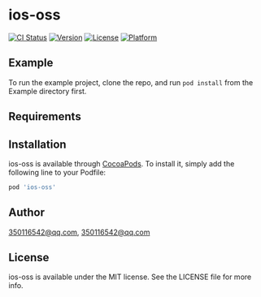 # ios-oss

[![CI Status](https://img.shields.io/travis/350116542@qq.com/ios-oss.svg?style=flat)](https://travis-ci.org/350116542@qq.com/ios-oss)
[![Version](https://img.shields.io/cocoapods/v/ios-oss.svg?style=flat)](https://cocoapods.org/pods/ios-oss)
[![License](https://img.shields.io/cocoapods/l/ios-oss.svg?style=flat)](https://cocoapods.org/pods/ios-oss)
[![Platform](https://img.shields.io/cocoapods/p/ios-oss.svg?style=flat)](https://cocoapods.org/pods/ios-oss)

## Example

To run the example project, clone the repo, and run `pod install` from the Example directory first.

## Requirements

## Installation

ios-oss is available through [CocoaPods](https://cocoapods.org). To install
it, simply add the following line to your Podfile:

```ruby
pod 'ios-oss'
```

## Author

350116542@qq.com, 350116542@qq.com

## License

ios-oss is available under the MIT license. See the LICENSE file for more info.
